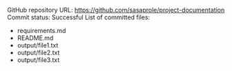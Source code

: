 GitHub repository URL: https://github.com/sasaprole/project-documentation
Commit status: Successful
List of committed files:
- requirements.md
- README.md
- output/file1.txt
- output/file2.txt
- output/file3.txt